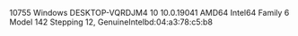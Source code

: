 10755 Windows DESKTOP-VQRDJM4 10 10.0.19041 AMD64 Intel64 Family 6 Model 142 Stepping 12, GenuineIntelbd:04:a3:78:c5:b8